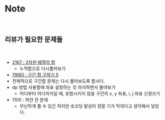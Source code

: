 # Note

<br>

## 리뷰가 필요한 문제들

<br>

- [2167 : 2차원 배열의 합](https://www.acmicpc.net/problem/2167)
  - 누적합으로 다시풀어보기
- [11660 : 구간 합 구하기 5](https://www.acmicpc.net/problem/11660)
- 전체적으로 구간합 문제는 다시 풀어보도록 합시다.
- dp 방법 사용할때 좌표 설정하는 것 의식하면서 풀어보기
  - 어디부터 어디까지일 때, 포함시키지 않을 구간의 x, y 좌표, i, j 좌표 신경쓰기
- 1100 : 하얀 칸 문제
  - 무난하게 풀 수 있긴 하지만 숏코딩 발상이 정말 기가 막히다고 생각해서 넣었다.